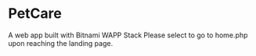 # PetCare
A web app built with Bitnami WAPP Stack
Please select to go to home.php upon reaching the landing page.
